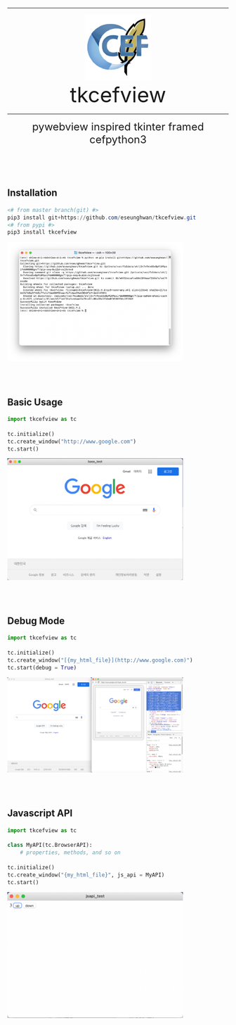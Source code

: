 
<hr>
<p align="center">
<img src="https://github.com/eseunghwan/tkcefview/blob/master/tkcefview/assets/tkcefview.png?raw=true" width=150 /><br>
<font size="7">tkcefview</font>
</p>
<hr>
<p align="center"><font size="5">pywebview inspired tkinter framed cefpython3</font></p>

<br><br><br>
## Installation
```powershell
<# from master branch(git) #>
pip3 install git+https://github.com/eseunghwan/tkcefview.git
<# from pypi #>
pip3 install tkcefview
```
<img src="https://github.com/eseunghwan/tkcefview/blob/master/tests/installation.png?raw=true" width=400 >

<br><br>

## Basic Usage
```python
import tkcefview as tc

tc.initialize()
tc.create_window("http://www.google.com")
tc.start()
```
<img src="https://github.com/eseunghwan/tkcefview/blob/master/tests/base_test.png?raw=true" width=400 >

<br><br>

## Debug Mode
```python
import tkcefview as tc

tc.initialize()
tc.create_window("[{my_html_file}](http://www.google.com)")
tc.start(debug = True)
```
<img src="https://github.com/eseunghwan/tkcefview/blob/master/tests/debug_test.png?raw=true" width=400 >

<br><br>

## Javascript API
```python
import tkcefview as tc

class MyAPI(tc.BrowserAPI):
    # properties, methods, and so on

tc.initialize()
tc.create_window("{my_html_file}", js_api = MyAPI)
tc.start()
```
<img src="https://github.com/eseunghwan/tkcefview/blob/master/tests/jsapi_test.png?raw=true" width=400 >
